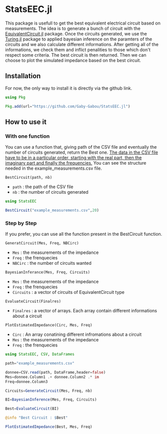 # StatsEEC.jl

<!--[![Build Status](https://github.com/Gaby_Gabou/StatsEEC.jl/actions/workflows/CI.yml/badge.svg?branch=master)](https://github.com/Gaby_Gabou/StatsEEC.jl/actions/workflows/CI.yml?query=branch%3Amaster)
[![Build Status](https://app.travis-ci.com/Gaby_Gabou/StatsEEC.jl.svg?branch=master)](https://app.travis-ci.com/Gaby_Gabou/StatsEEC.jl)
[![Build Status](https://ci.appveyor.com/api/projects/status/github/Gaby_Gabou/StatsEEC.jl?svg=true)](https://ci.appveyor.com/project/Gaby_Gabou/StatsEEC-jl)
[![Coverage](https://coveralls.io/repos/github/Gaby_Gabou/StatsEEC.jl/badge.svg?branch=master)](https://coveralls.io/github/Gaby_Gabou/StatsEEC.jl?branch=master)-->

This package is usefull to get the best equivalent electrical circuit based on measurements. The idea is to generate a bunch of circuit with the [EquivalentCircuit.jl](https://github.com/MaximeVH/EquivalentCircuits.jl) package. Once the circuits generated, we use the [Turing.jl](https://github.com/TuringLang/Turing.jl) package to applied bayesian inference on the paramters of the circuits and we also calculate different informations. After getting all of the informations, we check them and inflict penalities to those which don't respect some criteria. The best circuit is then returned. Then we can choose to plot the simulated impedance based on the best circuit.

## Installation

For now, the only way to install it is directly via the github link.
```julia
using Pkg

Pkg.add(url="https://github.com/Gaby-Gabou/StatsEEC.jl")
```

## How to use it
### With one function

You can use a function that, giving path of the CSV file and eventually the number of circuits generated, return the Best one.
<ins>The data in the CSV file have to be in a particular order, starting with the real part, then the imaginary part and finally the frequencies.</ins> You can see the structure needed in the example_measurements.csv file.

`BestCircuit(path, nb)`
- `path` : the path of the CSV file
- `nb` : the number of circuits generated

```julia
using StatsEEC

BestCircuit("example_measurements.csv",20)
```
### Step by Step

If you prefer, you can use all the function present in the BestCircuit function.

`GeneratCircuit(Mes, Freq, NBCirc)`
- `Mes` : the measurements of the impedance
- `Freq` : the frenquecies
- `NBCirc` : the number of circuits wanted

`BayesianInferance(Mes, Freq, Circuits)`
- `Mes` : the measurements of the impedance
- `Freq` : the frenquecies
- `Circuits` : a vector of circuits of EquivalentCircuit type

`EvaluateCircuit(Finalres)`
- `Finalres` : a vector of arrays. Each array contain different informations about a circuit

`PlotEstimatedImpedance(Circ, Mes, Freq)`
- `Circ` : An array conatining different infromations about a circuit
- `Mes` : the measurements of the impedance
- `Freq` : the frenquecies

```julia
using StatsEEC, CSV, DataFrames

path="example_measurements.csv"

donnee=CSV.read(path, DataFrame,header=false)
Mes=donnee.Column1 .+ donnee.Column2 .* im
Freq=donnee.Column3

Circuits=GenerateCircuit(Mes, Freq, nb)

BI=BayesianInference(Mes, Freq, Circuits)

Best=EvaluateCircuit(BI)

@info "Best Circuit : $Best"

PlotEstimatedImpedance(Best, Mes, Freq)
```